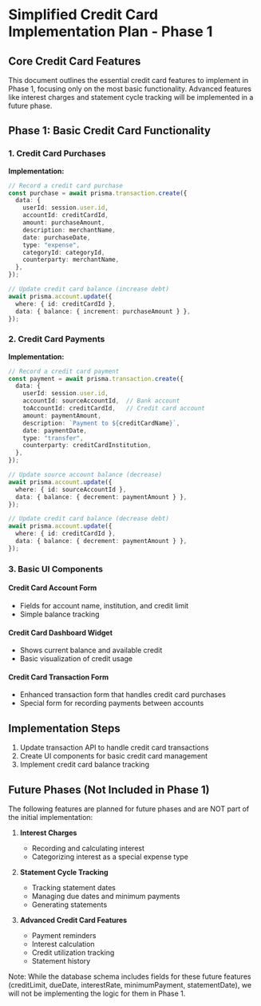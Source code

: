 # Simplified Credit Card Implementation Plan - Phase 1

## Core Credit Card Features

This document outlines the essential credit card features to implement in Phase 1, focusing only on the most basic functionality. Advanced features like interest charges and statement cycle tracking will be implemented in a future phase.

## Phase 1: Basic Credit Card Functionality

### 1. Credit Card Purchases

**Implementation:**
```typescript
// Record a credit card purchase
const purchase = await prisma.transaction.create({
  data: {
    userId: session.user.id,
    accountId: creditCardId,
    amount: purchaseAmount,
    description: merchantName,
    date: purchaseDate,
    type: "expense",
    categoryId: categoryId,
    counterparty: merchantName,
  },
});

// Update credit card balance (increase debt)
await prisma.account.update({
  where: { id: creditCardId },
  data: { balance: { increment: purchaseAmount } },
});
```

### 2. Credit Card Payments

**Implementation:**
```typescript
// Record a credit card payment
const payment = await prisma.transaction.create({
  data: {
    userId: session.user.id,
    accountId: sourceAccountId,  // Bank account
    toAccountId: creditCardId,   // Credit card account
    amount: paymentAmount,
    description: `Payment to ${creditCardName}`,
    date: paymentDate,
    type: "transfer",
    counterparty: creditCardInstitution,
  },
});

// Update source account balance (decrease)
await prisma.account.update({
  where: { id: sourceAccountId },
  data: { balance: { decrement: paymentAmount } },
});

// Update credit card balance (decrease debt)
await prisma.account.update({
  where: { id: creditCardId },
  data: { balance: { decrement: paymentAmount } },
});
```

### 3. Basic UI Components

#### Credit Card Account Form
- Fields for account name, institution, and credit limit
- Simple balance tracking

#### Credit Card Dashboard Widget
- Shows current balance and available credit
- Basic visualization of credit usage

#### Credit Card Transaction Form
- Enhanced transaction form that handles credit card purchases
- Special form for recording payments between accounts

## Implementation Steps

1. Update transaction API to handle credit card transactions
2. Create UI components for basic credit card management
3. Implement credit card balance tracking

## Future Phases (Not Included in Phase 1)

The following features are planned for future phases and are NOT part of the initial implementation:

1. **Interest Charges**
   - Recording and calculating interest
   - Categorizing interest as a special expense type

2. **Statement Cycle Tracking**
   - Tracking statement dates
   - Managing due dates and minimum payments
   - Generating statements

3. **Advanced Credit Card Features**
   - Payment reminders
   - Interest calculation
   - Credit utilization tracking
   - Statement history

Note: While the database schema includes fields for these future features (creditLimit, dueDate, interestRate, minimumPayment, statementDate), we will not be implementing the logic for them in Phase 1.

